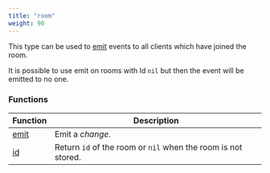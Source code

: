 ```yaml
---
title: "room"
weight: 90
---
```


This type can be used to [emit](./emit) events to all clients which have joined the room.

It is possible to use emit on rooms with Id `nil` but then the event will be emitted to no one.

### Functions

Function | Description
------ | -----------
[emit](./emit) | Emit a *change*.
[id](./id) | Return `id` of the room or `nil` when the room is not stored.

